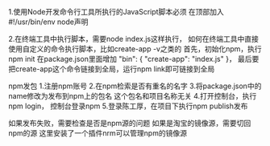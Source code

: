 1.使用Node开发命令行工具所执行的JavaScript脚本必须
在顶部加入 #!/usr/bin/env node声明

2.在终端工具中执行脚本，需要node index.js这样执行，
如何在终端工具中直接使用自定义的命令执行脚本，比如create-app -v之类的
首先，初始化npm，执行npm init
在package.json里面增加
"bin": {
    "create-app": "index.js"
}，
最后要把create-app这个命令链接到全局，运行npm link即可链接到全局


npm发包
1.注册npm账号
2.在npm检索是否有重名的名字
3.将package.json中的name修改为发布到npm上的包名
这个包名和项目名称无关
4.打开控制台，执行npm login， 控制台登录npm
5.登录陈工厚，在项目下执行npm publish发布

如果发布失败，需要检查是否是npm源的问题
如果是淘宝的镜像源，需要切回npm的源
这里安装了一个插件nrm可以管理npm的镜像源
